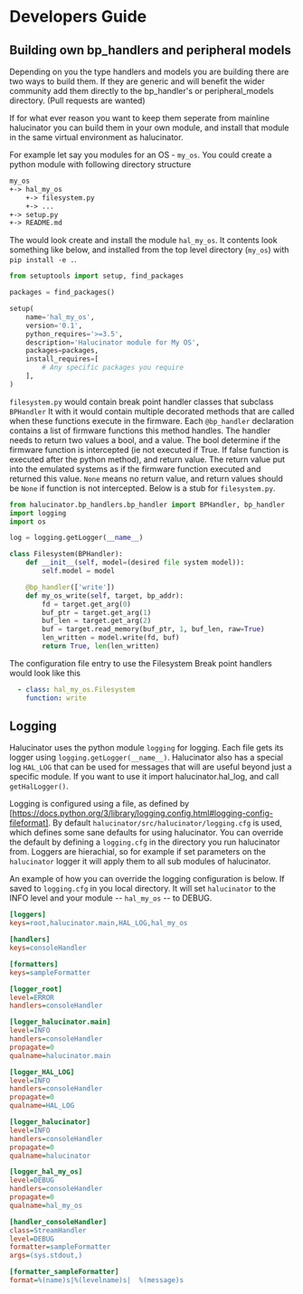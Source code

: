 # Developers Guide

## Building own bp_handlers and peripheral models

Depending on you the type handlers and models you are building there are two
ways to build them.  If they are generic and will benefit the wider community
add them directly to the bp_handler's or peripheral_models directory. 
(Pull requests are wanted)

If for what ever reason you want to keep them seperate from mainline halucinator
you can build them in your own module, and install that module in the same virtual
environment as halucinator.

For example let say you modules for an OS - `my_os`. 
You could create a python module with following directory structure

```txt
my_os 
+-> hal_my_os
    +-> filesystem.py
    +-> ...
+-> setup.py
+-> README.md
```
The  would look create and install the module `hal_my_os`. It contents look 
something like below, and installed from the top level directory (`my_os`) with
`pip install -e .`.

```py
from setuptools import setup, find_packages

packages = find_packages()

setup(
    name='hal_my_os',
    version='0.1',
    python_requires='>=3.5',
    description='Halucinator module for My OS',
    packages=packages,
    install_requires=[
        # Any specific packages you require
    ],
)

```
`filesystem.py` would contain break point handler classes that subclass `BPHandler`
It with it would contain multiple decorated methods that are called when 
these functions execute in the firmware.  Each `@bp_handler` declaration
contains a list of firmware functions this method handles.  The handler needs
to return two values a bool, and a value.  The bool determine if the firmware
function is intercepted (ie not executed if True. If false function is executed
after the python method), and return value.  The return value put into the emulated 
systems as if the firmware function executed and returned this value. `None`
means no return value, and return values should be `None` if function is not
intercepted.  Below is a stub for `filesystem.py`.

```py
from halucinator.bp_handlers.bp_handler import BPHandler, bp_handler
import logging
import os

log = logging.getLogger(__name__)

class Filesystem(BPHandler):
    def __init__(self, model=(desired file system model)):
        self.model = model

    @bp_handler(['write'])
    def my_os_write(self, target, bp_addr):
        fd = target.get_arg(0)
        buf_ptr = target.get_arg(1)
        buf_len = target.get_arg(2)
        buf = target.read_memory(buf_ptr, 1, buf_len, raw=True)
        len_written = model.write(fd, buf)
        return True, len(len_written)

```

The configuration file entry to use the Filesystem Break point handlers would
look like this

```yaml
  - class: hal_my_os.Filesystem
    function: write
```

## Logging

Halucinator uses the python module `logging` for logging. Each
file gets its logger using `logging.getLogger(__name__)`.
Halucinator also has a special log `HAL_LOG` that can be used for
messages that will are useful beyond just a specific module. If you
want to use it import halucinator.hal_log, and call `getHalLogger()`.

Logging is configured using a file, as defined by [https://docs.python.org/3/library/logging.config.html#logging-config-fileformat].  By default 
`halucinator/src/halucinator/logging.cfg` is used, which defines some sane defaults
for using halucinator. You can override the default by
defining a `logging.cfg` in the directory you run halucinator from.
Loggers are hierachial, so for example if set parameters on the `halucinator`
logger it will apply them to all sub modules of halucinator. 

An example of how you can override the logging configuration is below. 
If saved to `logging.cfg` in you local directory. It will set `halucinator` to
the INFO level and your module -- `hal_my_os` -- to DEBUG.

```ini
[loggers]
keys=root,halucinator.main,HAL_LOG,hal_my_os

[handlers]
keys=consoleHandler

[formatters]
keys=sampleFormatter

[logger_root]
level=ERROR
handlers=consoleHandler

[logger_halucinator.main]
level=INFO
handlers=consoleHandler
propagate=0
qualname=halucinator.main

[logger_HAL_LOG]
level=INFO
handlers=consoleHandler
propagate=0
qualname=HAL_LOG

[logger_halucinator]
level=INFO
handlers=consoleHandler
propagate=0
qualname=halucinator

[logger_hal_my_os]
level=DEBUG
handlers=consoleHandler
propagate=0
qualname=hal_my_os

[handler_consoleHandler]
class=StreamHandler
level=DEBUG
formatter=sampleFormatter
args=(sys.stdout,)

[formatter_sampleFormatter]
format=%(name)s|%(levelname)s|  %(message)s
```
